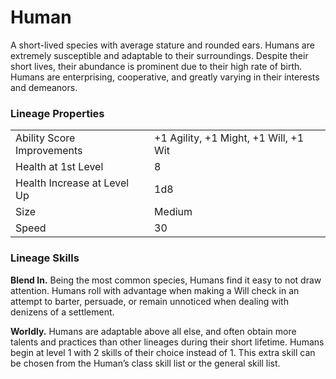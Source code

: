 # Human

A short-lived species with average stature and rounded ears. Humans are extremely susceptible and adaptable to their surroundings. Despite their short lives, their abundance is prominent due to their high rate of birth. Humans are enterprising, cooperative, and greatly varying in their interests and demeanors.

### Lineage Properties
|||
|-|--|
|Ability Score Improvements| +1 Agility, +1 Might, +1 Will, +1 Wit |
|Health at 1st Level| 8 |
| Health Increase at Level Up | 1d8 |
| Size | Medium |
| Speed | 30 |

### Lineage Skills
**Blend In.** Being the most common species, Humans find it easy to not draw attention. Humans roll with advantage when making a Will check in an attempt to barter, persuade, or remain unnoticed when dealing with denizens of a settlement.

**Worldly.** Humans are adaptable above all else, and often obtain more talents and practices than other lineages during their short lifetime. Humans begin at level 1 with 2 skills of their choice instead of 1. This extra skill can be chosen from the Human’s class skill list or the general skill list.
